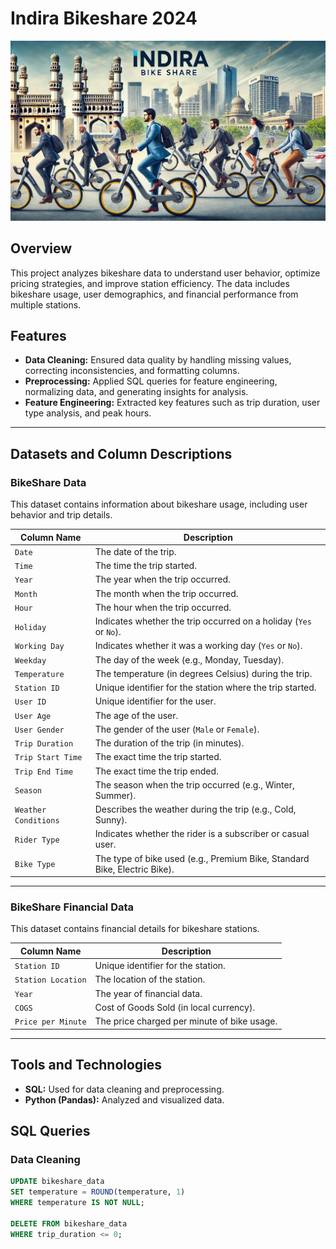 # Indira Bikeshare 2024

![BikeShare Banner](Images_BikeShare_Images/BikeShareBannerImage.jpg)

## Overview
This project analyzes bikeshare data to understand user behavior, optimize pricing strategies, and improve station efficiency. The data includes bikeshare usage, user demographics, and financial performance from multiple stations.

## Features
- **Data Cleaning:** Ensured data quality by handling missing values, correcting inconsistencies, and formatting columns.
- **Preprocessing:** Applied SQL queries for feature engineering, normalizing data, and generating insights for analysis.
- **Feature Engineering:** Extracted key features such as trip duration, user type analysis, and peak hours.

---

## Datasets and Column Descriptions

### **BikeShare Data**
This dataset contains information about bikeshare usage, including user behavior and trip details.

| Column Name          | Description                                                                 |
|-----------------------|-----------------------------------------------------------------------------|
| `Date`               | The date of the trip.                                                      |
| `Time`               | The time the trip started.                                                 |
| `Year`               | The year when the trip occurred.                                           |
| `Month`              | The month when the trip occurred.                                          |
| `Hour`               | The hour when the trip occurred.                                           |
| `Holiday`            | Indicates whether the trip occurred on a holiday (`Yes` or `No`).          |
| `Working Day`        | Indicates whether it was a working day (`Yes` or `No`).                    |
| `Weekday`            | The day of the week (e.g., Monday, Tuesday).                               |
| `Temperature`        | The temperature (in degrees Celsius) during the trip.                     |
| `Station ID`         | Unique identifier for the station where the trip started.                  |
| `User ID`            | Unique identifier for the user.                                            |
| `User Age`           | The age of the user.                                                       |
| `User Gender`        | The gender of the user (`Male` or `Female`).                               |
| `Trip Duration`      | The duration of the trip (in minutes).                                     |
| `Trip Start Time`    | The exact time the trip started.                                           |
| `Trip End Time`      | The exact time the trip ended.                                             |
| `Season`             | The season when the trip occurred (e.g., Winter, Summer).                 |
| `Weather Conditions` | Describes the weather during the trip (e.g., Cold, Sunny).                |
| `Rider Type`         | Indicates whether the rider is a subscriber or casual user.               |
| `Bike Type`          | The type of bike used (e.g., Premium Bike, Standard Bike, Electric Bike).  |

---

### **BikeShare Financial Data**
This dataset contains financial details for bikeshare stations.

| Column Name          | Description                                            |
|-----------------------|--------------------------------------------------------|
| `Station ID`         | Unique identifier for the station.                     |
| `Station Location`   | The location of the station.                           |
| `Year`               | The year of financial data.                            |
| `COGS`               | Cost of Goods Sold (in local currency).                |
| `Price per Minute`   | The price charged per minute of bike usage.            |

---

## Tools and Technologies
- **SQL:** Used for data cleaning and preprocessing.
- **Python (Pandas):** Analyzed and visualized data.

## SQL Queries
### Data Cleaning
```sql
UPDATE bikeshare_data
SET temperature = ROUND(temperature, 1)
WHERE temperature IS NOT NULL;

DELETE FROM bikeshare_data
WHERE trip_duration <= 0;
